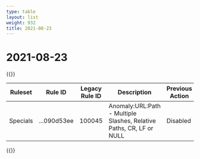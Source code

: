 ```yaml
---
type: table
layout: list
weight: 932
title: 2021-08-23
---
```


# 2021-08-23

{{<table-wrap>}}<table style="width: 100%">

<thead>
  <tr>
    <th>Ruleset</th>
    <th>Rule ID</th>
    <th>Legacy Rule ID</th>
    <th>Description</th>
    <th>Previous Action</th>
    <th>New Action</th>
  </tr>
</thead>
<tbody>
  <tr>
    <td>Specials</td>
    <td>...090d53ee</td>
    <td>100045</td>
    <td>Anomaly:URL:Path - Multiple Slashes, Relative Paths, CR, LF or NULL</td>
    <td>Disabled</td>
    <td>Disabled</td>
  </tr>
</tbody>

</table>{{</table-wrap>}}
